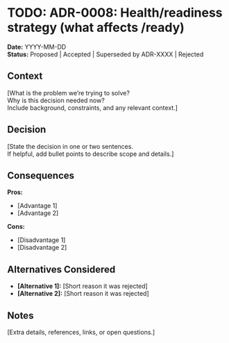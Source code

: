 # TODO: ADR-0008: Health/readiness strategy (what affects /ready)

**Date:** YYYY-MM-DD  
**Status:** Proposed | Accepted | Superseded by ADR-XXXX | Rejected

## Context
[What is the problem we’re trying to solve?  
Why is this decision needed now?  
Include background, constraints, and any relevant context.]

## Decision
[State the decision in one or two sentences.  
If helpful, add bullet points to describe scope and details.]

## Consequences
**Pros:**
- [Advantage 1]
- [Advantage 2]

**Cons:**
- [Disadvantage 1]
- [Disadvantage 2]

## Alternatives Considered
- **[Alternative 1]:** [Short reason it was rejected]
- **[Alternative 2]:** [Short reason it was rejected]

## Notes
[Extra details, references, links, or open questions.]
